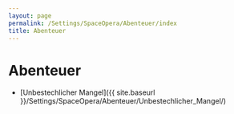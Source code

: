 ```yaml
---
layout: page
permalink: /Settings/SpaceOpera/Abenteuer/index
title: Abenteuer
---
```


# Abenteuer

- [Unbestechlicher Mangel]({{ site.baseurl }}/Settings/SpaceOpera/Abenteuer/Unbestechlicher_Mangel/)
